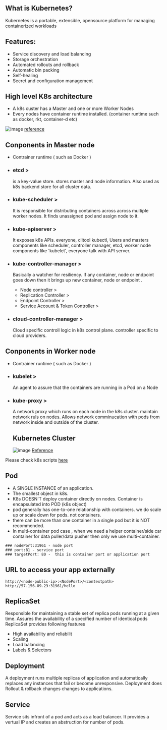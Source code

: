 
## What is Kubernetes?
Kubernetes is a portable, extensible, opensource platform for managing containerized workloads

## Features:
- Service discovery and load balancing
- Storage orchestration
- Automated rollouts and rollback
- Automatic bin packing
- Self-healing
- Secret and configuration management

## High level K8s architecture
- A k8s custer has a Master and one or more Worker Nodes
- Every nodes have container runtime installed. (container runtime such as docker, rkt, container-d etc)

![image](https://user-images.githubusercontent.com/62712515/199984106-df45a310-a431-45d6-836d-3f431fbf177c.png)
[reference](https://www.cncf.io/blog/2019/08/19/how-kubernetes-works/)

## Conponents in Master node
- Contrainer runtime ( such as Docker )
- ### etcd > 
  is a key-value store. stores master and node information. Also used as k8s backend store for all cluster data.
  
- ### kube-scheduler > 
  It is responsible for distributing containers across across multiple worker nodes. It finds unassigned pod and assign node to it. 
  
- ### kube-apiserver > 
  It exposes k8s APIs. everyone, clitool kubectl, Users and masters components like scheduler, controller manager, etcd, worker node components like 'kubelet', everyone talk with API server. 
  
- ### kube-controller-manager >
  Basically a watcher for resiliency. If any container, node or endpoint goes down then it brings up new  container, node or endpoint . 
    - Node controller >
    - Replication Controller >
    - Endpoint Controller >
    - Service Account & Token Controller > 

- ### cloud-controller-manager >
   Cloud specific controll logic in k8s control plane. controller specific to cloud providers.

## Conponents in Worker node
- Contrainer runtime ( such as Docker )
- ### kubelet > 
  An agent to assure that the containers are running in a Pod on a Node
  
- ### kube-proxy > 
  A network proxy which runs on each node in the k8s cluster. maintain network ruls on nodes. Allows network comminucation with pods from network inside and outside of the cluster.
  
  
  ## Kubernetes Cluster
  ![image](https://user-images.githubusercontent.com/62712515/199985304-8adc7dcb-71c1-4101-8735-47db71333b80.png)
[Reference](https://kubernetes.io/docs/concepts/overview/components/)
  
 Please check k8s scripts [here](https://github.com/e2eSolutionArchitect/scripts/tree/main/kubernetes)
 
 ## Pod
 - A SINGLE INSTANCE of an application. 
 - The smallest object in k8s. 
 - K8s DOESN'T deploy container directly on nodes. Container is encapsulated into POD (k8s object)
 - pod generally has one-to-one relationship with containers. we do scale up or scale down for pods. not containers. 
 - there can be more than one container in a single pod but it is NOT recommended. 
 - In multi-container pod case , when we need a helper container/side car container for data puller/data pusher then only we use multi-container. 
 
 ```
### nodePort:31961 - node port
### port:81 - service port
### targetPort: 80 -  this is container port or application port
```
## URL to access your app externally 
```
http://<node-public-ip>:<NodePort>/<contextpath>
http://57.156.89.23:31961/hello
```
 ## ReplicaSet
 Responsible for maintaining a stable set of replica pods running at a given time. Assures the availability of a specified number of identical pods
 ReplicaSet provides following features
 - High availability and reliabilit
 - Scaling
 - Load balancing
 - Labels & Selectors
  
 ## Deployment
 A deployment runs multiple replicas of application and automatically replaces any instances that fail or become unresponsive. Deployment does Rollout & rollback changes changes to applications. 
 
 ## Service
 Service sits infront of a pod and acts as a load balancer. It provides a vertual IP and creates an abstruction for number of pods. 

 

